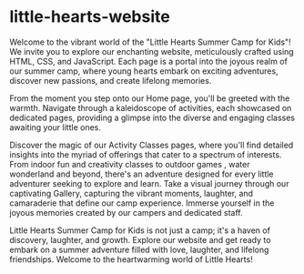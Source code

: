 # little-hearts-website
Welcome to the vibrant world of the "Little Hearts Summer Camp for Kids"! We invite you to explore our enchanting website, meticulously crafted using HTML, CSS, and JavaScript. Each page is a portal into the joyous realm of our summer camp, where young hearts embark on exciting adventures, discover new passions, and create lifelong memories.

From the moment you step onto our Home page, you'll be greeted with the warmth. Navigate through a kaleidoscope of activities, each showcased on dedicated pages, providing a glimpse into the diverse and engaging classes awaiting your little ones.

Discover the magic of our Activity Classes pages, where you'll find detailed insights into the myriad of offerings that cater to a spectrum of interests. From indoor fun and creativity classes to outdoor games , water wonderland and beyond, there's an adventure designed for every little adventurer seeking to explore and learn.
Take a visual journey through our captivating Gallery, capturing the vibrant moments, laughter, and camaraderie that define our camp experience. Immerse yourself in the joyous memories created by our campers and dedicated staff.

Little Hearts Summer Camp for Kids is not just a camp; it's a haven of discovery, laughter, and growth. Explore our website and get ready to embark on a summer adventure filled with love, laughter, and lifelong friendships. Welcome to the heartwarming world of Little Hearts!






